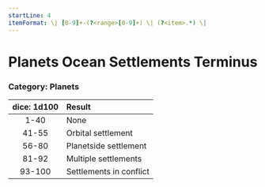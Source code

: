 ```yaml
---
startLine: 4
itemFormat: \| [0-9]+-(?<range>[0-9]+) \| (?<item>.*) \|
---
```

# Planets Ocean Settlements Terminus
### Category: Planets

| dice: 1d100 | Result |
|:----:|:-------|
| 1-40 | None |
| 41-55 | Orbital settlement |
| 56-80 | Planetside settlement |
| 81-92 | Multiple settlements |
| 93-100 | Settlements in conflict |